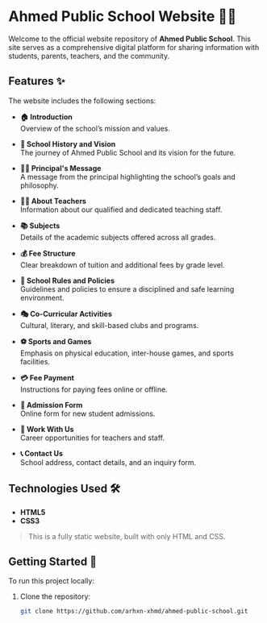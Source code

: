 # Ahmed Public School Website 🏫🌐

Welcome to the official website repository of **Ahmed Public School**. This site serves as a comprehensive digital platform for sharing information with students, parents, teachers, and the community.

## Features ✨

The website includes the following sections:

- **🏠 Introduction**  
  Overview of the school’s mission and values.

- **📜 School History and Vision**  
  The journey of Ahmed Public School and its vision for the future.

- **👨‍🏫 Principal's Message**  
  A message from the principal highlighting the school’s goals and philosophy.

- **👩‍🏫 About Teachers**  
  Information about our qualified and dedicated teaching staff.

- **📚 Subjects**  
  Details of the academic subjects offered across all grades.

- **💰 Fee Structure**  
  Clear breakdown of tuition and additional fees by grade level.

- **📘 School Rules and Policies**  
  Guidelines and policies to ensure a disciplined and safe learning environment.

- **🎭 Co-Curricular Activities**  
  Cultural, literary, and skill-based clubs and programs.

- **⚽ Sports and Games**  
  Emphasis on physical education, inter-house games, and sports facilities.

- **💳 Fee Payment**  
  Instructions for paying fees online or offline.

- **📝 Admission Form**  
  Online form for new student admissions.

- **📢 Work With Us**  
  Career opportunities for teachers and staff.

- **📞 Contact Us**  
  School address, contact details, and an inquiry form.

## Technologies Used 🛠️

- **HTML5**  
- **CSS3**

> This is a fully static website, built with only HTML and CSS.

## Getting Started 🚀

To run this project locally:

1. Clone the repository:
   ```bash
   git clone https://github.com/arhxn-xhmd/ahmed-public-school.git